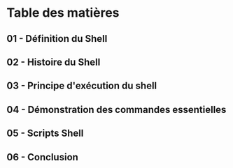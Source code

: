 # Table des matières

## 01 - Définition du Shell

## 02 - Histoire du Shell

## 03 - Principe d'exécution du shell

## 04 - Démonstration des commandes essentielles

## 05 - Scripts Shell

## 06 - Conclusion
